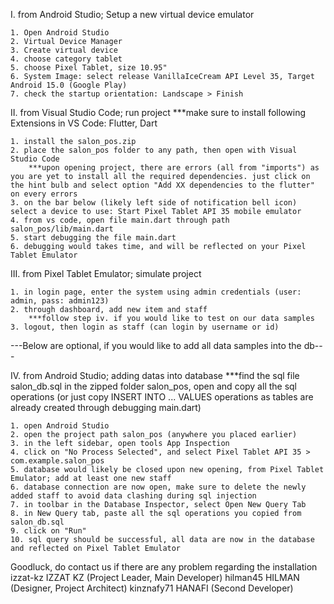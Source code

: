 I.    from Android Studio; Setup a new virtual device emulator

	1. Open Android Studio 
	2. Virtual Device Manager 
	3. Create virtual device 
	4. choose category tablet 
	5. choose Pixel Tablet, size 10.95"
	6. System Image: select release VanillaIceCream API Level 35, Target Android 15.0 (Google Play) 
	7. check the startup orientation: Landscape > Finish


II.    from Visual Studio Code; run project
		***make sure to install following Extensions in VS Code: Flutter, Dart
	
	1. install the salon_pos.zip
	2. place the salon_pos folder to any path, then open with Visual Studio Code
		***upon opening project, there are errors (all from "imports") as you are yet to install all the required dependencies. just click on the hint bulb and select option "Add XX dependencies to the flutter" on every errors
	3. on the bar below (likely left side of notification bell icon) select a device to use: Start Pixel Tablet API 35 mobile emulator
	4. from vs code, open file main.dart through path salon_pos/lib/main.dart
	5. start debugging the file main.dart
	6. debugging would takes time, and will be reflected on your Pixel Tablet Emulator
	

III.    from Pixel Tablet Emulator; simulate project

	1. in login page, enter the system using admin credentials (user: admin, pass: admin123)
	2. through dashboard, add new item and staff
		***follow step iv. if you would like to test on our data samples
	3. logout, then login as staff (can login by username or id)
	

---Below are optional, if you would like to add all data samples into the db---

IV.    from Android Studio; adding datas into database
		***find the sql file salon_db.sql in the zipped folder salon_pos, open and copy all the sql operations (or just copy INSERT INTO ... VALUES operations as tables are already created through debugging main.dart)
		
	1. open Android Studio
	2. open the project path salon_pos (anywhere you placed earlier)
	3. in the left sidebar, open tools App Inspection
	4. click on "No Process Selected", and select Pixel Tablet API 35 > com.example.salon_pos
	5. database would likely be closed upon new opening, from Pixel Tablet Emulator; add at least one new staff
	6. database connection are now open, make sure to delete the newly added staff to avoid data clashing during sql injection
	7. in toolbar in the Database Inspector, select Open New Query Tab
	8. in New Query tab, paste all the sql operations you copied from salon_db.sql
	9. click on "Run"
	10. sql query should be successful, all data are now in the database and reflected on Pixel Tablet Emulator
	


Goodluck, do contact us if there are any problem regarding the installation
izzat-kz    IZZAT KZ (Project Leader, Main Developer)
hilman45    HILMAN (Designer, Project Architect)
kinznafy71  HANAFI (Second Developer)
